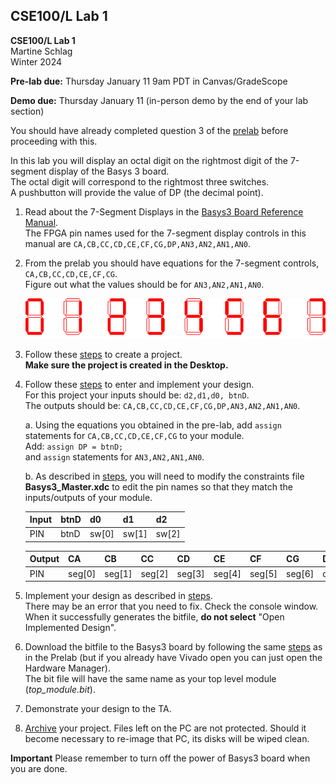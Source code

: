 ## CSE100/L Lab 1

**CSE100/L Lab 1**  
Martine Schlag  
Winter 2024

**Pre-lab due:** Thursday January 11 9am PDT in Canvas/GradeScope

**Demo due:** Thursday January 11 (in-person demo by the end of your lab section)

You should have already completed question 3 of the [prelab](prelab1.html) before proceeding with this.

In this lab you will display an octal digit on the rightmost digit of the 7-segment display of the Basys 3 board.  
The octal digit will correspond to the rightmost three switches.  
A pushbutton will provide the value of DP (the decimal point).

1. Read about the 7-Segment Displays in the [Basys3 Board Reference Manual](https://reference.digilentinc.com/reference/programmable-logic/basys-3/reference-manual).  
   The FPGA pin names used for the 7-segment display controls in this manual are `CA,CB,CC,CD,CE,CF,CG,DP,AN3,AN2,AN1,AN0`.
   
2. From the prelab you should have equations for the 7-segment controls, `CA,CB,CC,CD,CE,CF,CG`.  
   Figure out what the values should be for `AN3,AN2,AN1,AN0`.

   ![7 Segment Display](7seg-8.gif)

3. Follow these [steps](../new_project/new_project.html) to create a project.  
   **Make sure the project is created in the Desktop.**

4. Follow these [steps](../design/design.html) to enter and implement your design.  
   For this project your inputs should be: `d2,d1,d0, btnD`.  
   The outputs should be: `CA,CB,CC,CD,CE,CF,CG,DP,AN3,AN2,AN1,AN0`.
   
   a. Using the equations you obtained in the pre-lab, add `assign` statements for `CA,CB,CC,CD,CE,CF,CG` to your module.  
      Add: `assign DP = btnD;`  
      and `assign` statements for `AN3,AN2,AN1,AN0`.
   
   b. As described in [steps](../design/design.html), you will need to modify the constraints file **Basys3_Master.xdc** to edit the pin names so that they match the inputs/outputs of your module.

    | Input | btnD | d0    | d1    | d2    |
    | ----- | ---- | ----- | ----- | ----- |
    | PIN   | btnD | sw[0] | sw[1] | sw[2] |

    | Output | CA     | CB     | CC     | CD     | CE     | CF     | CG     | DP | AN0   | AN1   | AN2   | AN3   |
    | ------ | ------ | ------ | ------ | ------ | ------ | ------ | ------ | -- | ----- | ----- | ----- | ----- |
    | PIN    | seg[0] | seg[1] | seg[2] | seg[3] | seg[4] | seg[5] | seg[6] | dp | an[0] | an[1] | an[2] | an[3] |

5. Implement your design as described in [steps](../design/design.html).  
   There may be an error that you need to fix. Check the console window.  
   When it successfully generates the bitfile, **do not select** "Open Implemented Design".

6. Download the bitfile to the Basys3 board by following the same [steps](../configure/configure.html) as in the Prelab (but if you already have Vivado open you can just open the Hardware Manager).  
   The bit file will have the same name as your top level module (*top_module.bit*).

7. Demonstrate your design to the TA.

8. [Archive](../archive/archive.html) your project. Files left on the PC are not protected. Should it become necessary to re-image that PC, its disks will be wiped clean.

**Important** Please remember to turn off the power of Basys3 board when you are done.

